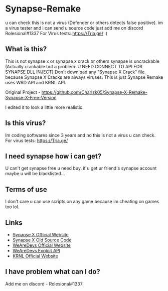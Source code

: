 # Synapse-Remake
u can check this is not a virus (Defender or others detects false positive). im a virus tester and i can send u source code just add me on discord Rolesional#1337  For Virus tests: https://Tria.ge/ :)

## What is this?
This is not synapse x or synapse x crack or others synapse is uncrackable (Actually crackable but a problem: U NEED CONNECT TO API FOR SYNAPSE DLL INJECT)
Don't download any "Synapse X Crack" file because Synapse X Cracks are always viruses.
This is just Synapse Remake uses WRD API and KRNL API.

Original Project - https://github.com/Charlzk05/Synapse-X-Remake-Synapse-X-Free-Version

I edited it to look a little more realistic.

## Is this virus?
Im coding softwares since 3 years and no this is not a virus u can check. For virus tests: https://Tria.ge/

## I need synapse how i can get?
U can't get synapse free u need buy. if u get ur friend's synapse account maybe u will be blacklisted...

## Terms of use
I don't care u can use scripts on any game because im cheating on games too lol.

## Links
- [Synapse X Official Website](https://x.synapse.to/)
- [Synapse X Old Source Code](https://github.com/Acrillis/SynapseX)
- [WeAreDevs Official Website](https://wearedevs.net)
- [WeAreDevs Exploit API](https://wearedevs.net/d/Exploit%20API)
- [KRNL Official Website](https://krnl.place/)

## I have problem what can I do?
Add me on discord - Rolesional#1337
